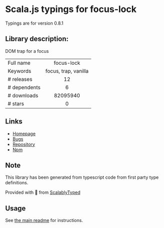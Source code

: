 
# Scala.js typings for focus-lock

Typings are for version 0.8.1

## Library description:
DOM trap for a focus

|                    |                 |
| ------------------ | :-------------: |
| Full name          | focus-lock |
| Keywords           | focus, trap, vanilla |
| # releases         | 12 |
| # dependents       | 6 |
| # downloads        | 82095940 |
| # stars            | 0 |

## Links
- [Homepage](https://github.com/theKashey/focus-lock#readme)
- [Bugs](https://github.com/theKashey/focus-lock/issues)
- [Repository](https://github.com/theKashey/focus-lock)
- [Npm](https://www.npmjs.com/package/focus-lock)
    


## Note
This library has been generated from typescript code from first party type definitions.

Provided with :purple_heart: from [ScalablyTyped](https://github.com/oyvindberg/ScalablyTyped)

## Usage
See [the main readme](../../readme.md) for instructions.



